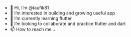 - 👋 Hi, I’m @taufik81
- 👀 I’m interested in building and growing useful app
- 🌱 I’m currently learning flutter
- 💞️ I’m looking to collaborate and practice flutter and dart
- 📫 How to reach me ...

<!---
taufik81/taufik81 is a ✨ special ✨ repository because its `README.md` (this file) appears on your GitHub profile.
You can click the Preview link to take a look at your changes.
--->
